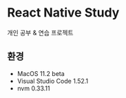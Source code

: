 # React Native Study

개인 공부 & 연습 프로젝트

## 환경
- MacOS 11.2 beta
- Visual Studio Code 1.52.1
- nvm 0.33.11
